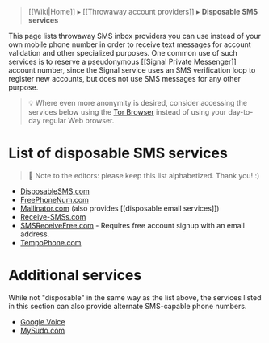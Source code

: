 > [[Wiki|Home]] ▸ [[Throwaway account providers]] ▸ **Disposable SMS services**

This page lists throwaway SMS inbox providers you can use instead of your own mobile phone number in order to receive text messages for account validation and other specialized purposes. One common use of such services is to reserve a pseudonymous [[Signal Private Messenger]] account number, since the Signal service uses an SMS verification loop to register new accounts, but does not use SMS messages for any other purpose.

> 💡 Where even more anonymity is desired, consider accessing the services below using the [Tor Browser](https://torproject.org/) instead of using your day-to-day regular Web browser.

# List of disposable SMS services

> 📝 Note to the editors: please keep this list alphabetized. Thank you! :)

* [DisposableSMS.com](https://disposablesms.com/)
* [FreePhoneNum.com](https://freephonenum.com/)
* [Mailinator.com](https://www.mailinator.com/) (also provides [[disposable email services]])
* [Receive-SMSs.com](https://receive-smss.com/)
* [SMSReceiveFree.com](https://smsreceivefree.com/) - Requires free account signup with an email address.
* [TempoPhone.com](https://tempophone.com/)

# Additional services

While not "disposable" in the same way as the list above, the services listed in this section can also provide alternate SMS-capable phone numbers.

* [Google Voice](https://voice.google.com/)
* [MySudo.com](https://MySudo.com/)